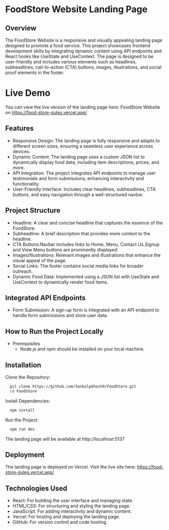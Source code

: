# FoodStore Website Landing Page

## Overview
The FoodStore Website is a responsive and visually appealing landing page designed to promote a food service. This project showcases frontend development skills by integrating dynamic content using API endpoints and React hooks like UseState and UseContext. The page is designed to be user-friendly and includes various elements such as headlines, subheadlines, call-to-action (CTA) buttons, images, illustrations, and social proof elements in the footer.


# Live Demo
You can view the live version of the landing page here: FoodStore Website on https://food-store-gules.vercel.app/


## Features
* Responsive Design: The landing page is fully responsive and adapts to different screen sizes, ensuring a seamless user experience across devices.
* Dynamic Content: The landing page uses a custom JSON list to dynamically display food data, including item descriptions, prices, and more.
* API Integration: The project integrates API endpoints to manage user testimonials and form submissions, enhancing interactivity and functionality.
* User-Friendly Interface: Includes clear headlines, subheadlines, CTA buttons, and easy navigation through a well-structured navbar.


## Project Structure
* Headline: A clear and concise headline that captures the essence of the FoodStore.
* Subheadline: A brief description that provides more context to the headline.
* CTA Buttons:Navbar includes links to Home, Menu, Contact Us,Signup and View Menu buttons are prominently displayed.
* Images/Illustrations: Relevant images and illustrations that enhance the visual appeal of the page.
* Social Links: The footer contains social media links for broader outreach.
* Dynamic Food Data: Implemented using a JSON list with UseState and UseContext to dynamically render food items.

## Integrated API Endpoints
* Form Submission: A sign-up form is integrated with an API endpoint to handle form submissions and store user data.
## How to Run the Project Locally
* Prerequisites
    - Node.js and npm should be installed on your local machine.
 ## Installation
  Clone the Repository:
```bash
  git clone https://github.com/SankalpGhosh9/FoodStore.git
  cd FoodStore
```
Install Dependencies:
```bash
  npm install
```
Run the Project:
```bash
  npm run dev
```
The landing page will be available at http://localhost:5137

## Deployment
The landing page is deployed on  Vercel. Visit the live site here: https://food-store-gules.vercel.app/

## Technologies Used
- React: For building the user interface and managing state.
- HTML/CSS: For structuring and styling the landing page.
- JavaScript: For adding interactivity and dynamic content.
- Vercel: For hosting and deploying the landing page.
- GitHub: For version control and code hosting.


